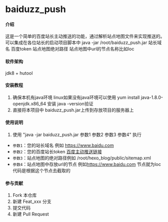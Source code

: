 # baiduzz_push

#### 介绍
这是一个简单的百度站长主动推送的功能，通过解析站点地图文件来实现推送的。可以集成在各位站长的启动项目脚本中
java -jar /root/baiduzz_push.jar 站长域名 百度token 站点地图绝对路径 站点地图中url的节点名称比如loc

#### 软件架构
jdk8 + hutool


#### 安装教程

1.  确保本机有java环境 linux如果没有java环境可以使用 yum install java-1.8.0-openjdk.x86_64 安装 java -version验证
2.  直接将本项目中 baiduzz_push.jar上传到存放项目的服务器上

#### 使用说明

1.  使用  "java -jar baiduzz_push.jar 参数1 参数2 参数3 参数4" 执行 
- `参数1`：您的站长域名 例如 https://www.baidu.com
- `参数2`：您的百度站长token [百度主动推送链接](https://ziyuan.baidu.com/linksubmit/index)
- `参数3`：站点地图的绝对路径例如 /root/hexo_blog/public/sitemap.xml
- `参数4`：站点地图中存放url的节点 例如<loc>https://www.baidu.com</loc> 节点就为loc 代码是根据这个节点去截取的

#### 参与贡献

1.  Fork 本仓库
2.  新建 Feat_xxx 分支
3.  提交代码
4.  新建 Pull Request
